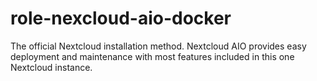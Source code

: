 # role-nexcloud-aio-docker
The official Nextcloud installation method. Nextcloud AIO provides easy deployment and maintenance with most features included in this one Nextcloud instance.
